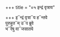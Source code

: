 +++
title = "०५ इन्द्रं वृत्राय"

+++
इ᳓न्द्रं वृत्रा᳓य ह᳓न्तवे  
पुरुहूत᳓म् उ᳓प ब्रुवे  
भ᳓रेषु वा᳓जसातये